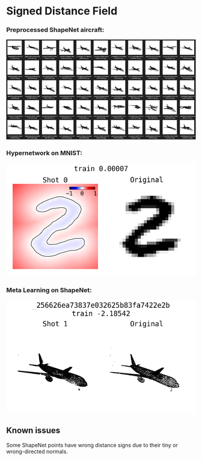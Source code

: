 # Signed Distance Field

### Preprocessed ShapeNet aircraft:
![](media/preprocessed.png)

### Hypernetwork on MNIST:
![](media/result_hyper.png)

### Meta Learning on ShapeNet:
![](media/result_meta.png)

## Known issues
Some ShapeNet points have wrong distance signs due to their tiny or wrong-directed normals.